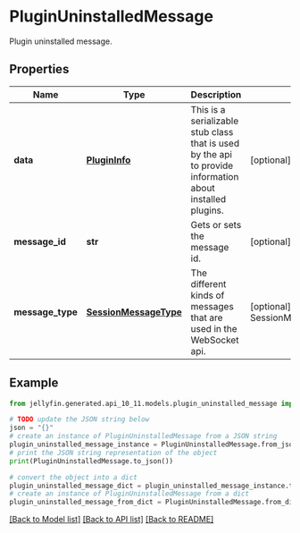 # PluginUninstalledMessage

Plugin uninstalled message.

## Properties

Name | Type | Description | Notes
------------ | ------------- | ------------- | -------------
**data** | [**PluginInfo**](PluginInfo.md) | This is a serializable stub class that is used by the api to provide information about installed plugins. | [optional] 
**message_id** | **str** | Gets or sets the message id. | [optional] 
**message_type** | [**SessionMessageType**](SessionMessageType.md) | The different kinds of messages that are used in the WebSocket api. | [optional] [readonly] [default to SessionMessageType.PACKAGEUNINSTALLED]

## Example

```python
from jellyfin.generated.api_10_11.models.plugin_uninstalled_message import PluginUninstalledMessage

# TODO update the JSON string below
json = "{}"
# create an instance of PluginUninstalledMessage from a JSON string
plugin_uninstalled_message_instance = PluginUninstalledMessage.from_json(json)
# print the JSON string representation of the object
print(PluginUninstalledMessage.to_json())

# convert the object into a dict
plugin_uninstalled_message_dict = plugin_uninstalled_message_instance.to_dict()
# create an instance of PluginUninstalledMessage from a dict
plugin_uninstalled_message_from_dict = PluginUninstalledMessage.from_dict(plugin_uninstalled_message_dict)
```
[[Back to Model list]](README.md#documentation-for-models) [[Back to API list]](README.md#documentation-for-api-endpoints) [[Back to README]](README.md)


